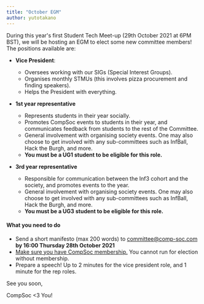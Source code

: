 ```yaml
---
title: "October EGM"
author: yutotakano
---
```


During this year's first Student Tech Meet-up (29th October 2021 at 6PM BST), we will be hosting an EGM to elect some new committee members! The positions available are:

- **Vice President**:
  - Oversees working with our SIGs (Special Interest Groups).
  - Organises monthly STMUs (this involves pizza procurement and finding speakers).
  - Helps the President with everything.

- **1st year representative**
  - Represents students in their year socially.
  - Promotes CompSoc events to students in their year, and communicates feedback from students to the rest of the Committee.
  - General involvement with organising society events. One may also choose to get involved with any sub-committees such as InfBall, Hack the Burgh, and more.
  - **You must be a UG1 student to be eligible for this role.**

- **3rd year representative**
  - Responsible for communication between the Inf3 cohort and the society, and promotes events to the year.
  - General involvement with organising society events. One may also choose to get involved with any sub-committees such as InfBall, Hack the Burgh, and more.
  - **You must be a UG3 student to be eligible for this role.**

#### What you need to do

- Send a short manifesto (max 200 words) to committee@comp-soc.com **by 16:00 Thursday 28th October 2021**
- [Make sure you have CompSoc membership.](/join) You cannot run for election without membership.
- Prepare a speech! Up to 2 minutes for the vice president role, and 1 minute for the rep roles.

See you soon,

CompSoc <3 You!
